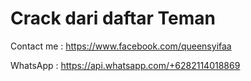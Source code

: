# Crack dari daftar Teman
Contact me : https://www.facebook.com/queensyifaa

WhatsApp : https://api.whatsapp.com/+6282114018869
